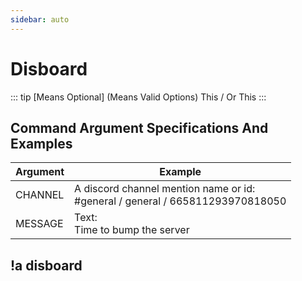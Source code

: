 ```yaml
---
sidebar: auto
---
```


# Disboard

::: tip
[Means Optional] (Means Valid Options) This / Or This
:::

## Command Argument Specifications And Examples

| Argument |                                      Example                                     |
| -------- | -------------------------------------------------------------------------------- |
| CHANNEL  | A discord channel mention name or id:<br>#general / general / 665811293970818050 |
| MESSAGE  | Text:<br>Time to bump the server                                                 |

## !a disboard
